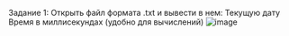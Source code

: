 Задание 1: Открыть файл формата .txt и вывести в нем:
Текущую дату
Время в миллисекундах (удобно для вычислений)
![image](https://user-images.githubusercontent.com/90384405/158134498-ee140e81-a8b9-4ad3-8577-ba4f2b6e674e.png)
